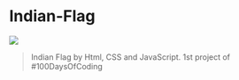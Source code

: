 # Indian-Flag

<img src="https://github.com/itsmehyper/Indian-Flag/blob/main/Indian%20Flag/Flag.gif">


>Indian Flag by Html, CSS and JavaScript. 1st project of #100DaysOfCoding
